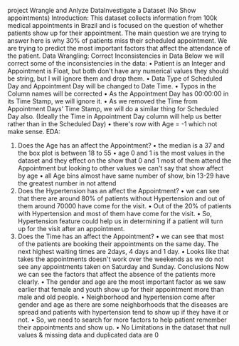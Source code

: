 project Wrangle and Anlyze DataInvestigate a Dataset (No Show
appointments)
Introduction:
This dataset collects information from 100k medical appointments in Brazil and is focused
on the question of whether patients show up for their appointment. The main question we
are trying to answer here is why 30% of patients miss their scheduled appointment. We
are trying to predict the most important factors that affect the attendance of the patient.
Data Wrangling:
Correct Inconsistencies in Data
Below we will correct some of the inconsistencies in the data:
• Patient is an Integer and Appointment is Float, but both don't have any numerical values
they should be string, but I will ignore them and drop them.
• Data Type of Scheduled Day and Appointment Day will be changed to Date Time.
• Typos in the Column names will be corrected
• As the Appointment Day has 00:00:00 in its Time Stamp, we will ignore it.
• As we removed the Time from Appointment Days’ Time Stamp, we will do a similar
thing for Scheduled Day also. (Ideally the Time in Appointment Day column will help us
better rather than in the Scheduled Day)
• there's row with Age = -1 which not make sense.
EDA:
1. Does the Age has an affect the Appointment?
• the median is a 37 and the box plot is between 18 to 55
• age 0 and 1 is the most values in the dataset and they effect on the show that 0 and 1 most
of them attend the Appointment but looking to other values we can't say that show affect
by age
• all Age bins almost have same number of show, bin 13-29 have the greatest number in
not attend
2. Does the Hypertension has an affect the Appointment?
• we can see that there are around 80% of patients without Hypertension and out of them
around 70000 have come for the visit.
• Out of the 20% of patients with Hypertension and most of them have come for the visit.
• So, Hypertension feature could help us in determining if a patient will turn up for the visit
after an appointment.
3. Does the Time has an affect the Appointment?
• we can see that most of the patients are booking their appointments on the same day. The
next highest waiting times are 2days, 4 days and 1 day.
• Looks like that takes the appointments doesn't work over the weekends as we do not see
any appointments taken on Saturday and Sunday.
Conclusions
Now we can see the factors that affect the absence of the patients more clearly.
• The gender and age are the most important factor as we saw earlier that female and youth
show up for their appointment more than male and old people.
• Neighborhood and hypertension come after gender and age as there are some
neighborhoods that the diseases are spread and patients with hypertension tend to show
up if they have it or not.
• So, we need to search for more factors to help patient remember their appointments and
show up.
• No Limitations in the dataset that null values & missing data and duplicated data are 0 
